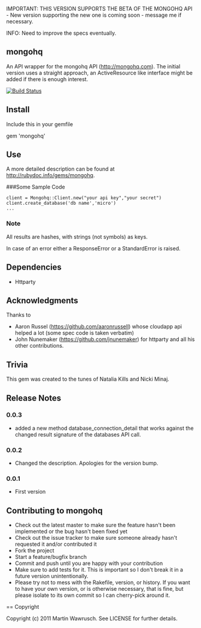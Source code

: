 
IMPORTANT: THIS VERSION SUPPORTS THE BETA OF THE MONGOHQ API - New version supporting the new one is coming soon - message me if necessary.

INFO: Need to improve the specs eventually.

## mongohq

An API wrapper for the mongohq API (<http://mongohq.com>). The initial version uses a straight approach, an ActiveResource like interface might be added if there is enough interest.

[![Build Status](http://travis-ci.org/scottyapp/ruby-mongohq.png)](http://travis-ci.org/scottyapp/ruby-mongohq)

## Install

Include this in your gemfile

gem 'mongohq'


## Use
A more detailed description can be found at <http://rubydoc.info/gems/mongohq>.

###Some Sample Code

    client = Mongohq::Client.new("your api key","your secret")
    client.create_database('db name','micro')
    ...

### Note

All results are hashes, with strings (not symbols) as keys. 

In case of an error either a ResponseError or a StandardError is raised.

## Dependencies

* Httparty 

## Acknowledgments

Thanks to 

* Aaron Russel (<https://github.com/aaronrussell>) whose cloudapp api helped a lot (some spec code is taken verbatim) 
* John Nunemaker (<https://github.com/jnunemaker>) for httparty and all his other contributions.

## Trivia

This gem was created to the tunes of Natalia Kills and Nicki Minaj.

## Release Notes

### 0.0.3

* added a new method database_connection_detail that works against the changed result signature of the databases API call.

### 0.0.2

* Changed the description. Apologies for the version bump.

### 0.0.1

* First version

## Contributing to mongohq
 
* Check out the latest master to make sure the feature hasn't been implemented or the bug hasn't been fixed yet
* Check out the issue tracker to make sure someone already hasn't requested it and/or contributed it
* Fork the project
* Start a feature/bugfix branch
* Commit and push until you are happy with your contribution
* Make sure to add tests for it. This is important so I don't break it in a future version unintentionally.
* Please try not to mess with the Rakefile, version, or history. If you want to have your own version, or is otherwise necessary, that is fine, but please isolate to its own commit so I can cherry-pick around it.

== Copyright

Copyright (c) 2011 Martin Wawrusch. See LICENSE for
further details.

